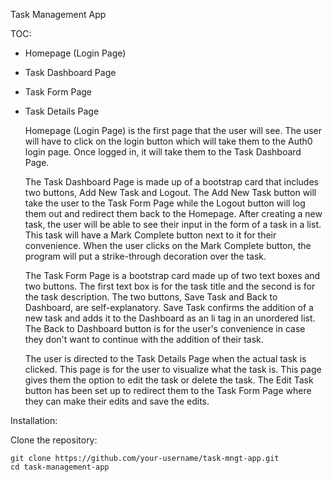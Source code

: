 Task Management App

TOC:
- Homepage (Login Page)
- Task Dashboard Page
- Task Form Page
- Task Details Page

  Homepage (Login Page) is the first page that the user will see. The user will have to click on the login button which will take them to the Auth0 login page. Once logged in, it will 
  take them to the Task Dashboard Page.

  The Task Dashboard Page is made up of a bootstrap card that includes two buttons, Add New Task and Logout. The Add New Task button will take the user to the Task Form Page while the    Logout button will log them out and redirect them back to the Homepage. After creating a new task, the user will be able to see their input in the form of a task in a list. This task 
  will have a Mark Complete button next to it for their convenience. When the user clicks on the Mark Complete button, the program will put a strike-through decoration over the task.

  The Task Form Page is a bootstrap card made up of two text boxes and two buttons. The first text box is for the task title and the second is for the task description. The two 
  buttons, Save Task and Back to Dashboard, are self-explanatory. Save Task confirms the addition of a new task and adds it to the Dashboard as an li tag in an unordered list. The Back 
  to Dashboard button is for the user's convenience in case they don't want to continue with the addition of their task.

  The user is directed to the Task Details Page when the actual task is clicked. This page is for the user to visualize what the task is. This page gives them the option to edit the task or delete the task. The Edit Task button has been set up to redirect them to the Task Form Page where they can make their edits and save the edits.

Installation:

Clone the repository:
```
git clone https://github.com/your-username/task-mngt-app.git
cd task-management-app

```
